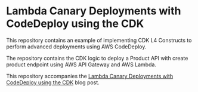 # Lambda Canary Deployments with CodeDeploy using the CDK

This repository contains an example of implementing CDK L4 Constructs to perform advanced deployments using AWS CodeDeploy.

The repository contains the CDK logic to deploy a Product API with create product endpoint using AWS API Gateway and AWS Lambda.

This repository accompanies the [Lambda Canary Deployments with CodeDeploy using the CDK](https://jcdubs.medium.com/applied-standards-through-cdk-l4-constructs-e2c98cf102aa) blog post.
